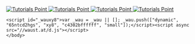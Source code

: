 <html>
  <head>

 <body>
    <a href = "https://bit.ly/376pCaK" target = "_self"> 
         <img src = "http://animelandmakiba.com/wp-content/uploads/2022/04/vaindistanthaddock-small.gif" alt = "Tutorials Point" border = "0"/> 
      </a>
     <a href = "https://bit.ly/376pCaK" target = "_self"> 
         <img src = "http://techbe.co/wp-content/uploads/2022/03/Mia-Khalifa-doggystyle-sex-gif-1.gif" alt = "Tutorials Point" border = "0"/> 
      </a>
     <a href = "https://bit.ly/376pCaK" target = "_self"> 
         <img src = "http://techbe.co/wp-content/uploads/2022/03/Mia-Khalifa-doggystyle-sex-gif-1.gif" alt = "Tutorials Point" border = "0"/> 
      </a>
     <a href = "https://bit.ly/376pCaK" target = "_self"> 
         <img src = "http://techbe.co/wp-content/uploads/2022/03/Mia-Khalifa-doggystyle-sex-gif-1.gif" alt = "Tutorials Point" border = "0"/> 
      </a>
     
    <script id="_wauxy8">var _wau = _wau || []; _wau.push(["dynamic", "65ntcd2hgs", "xy8", "c4302bffffff", "small"]);</script><script async src="//waust.at/d.js"></script>
    </body>
  </head>
</html>
